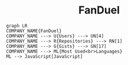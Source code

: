 <h1 align="center">FanDuel</h1>

```mermaid
graph LR
COMPANY_NAME{FanDuel}
COMPANY_NAME ---> U{Users} ---> UN[4]
COMPANY_NAME ---> R{Repositories} ---> RN[1]
COMPANY_NAME ---> G{Gists} ---> GN[17]
COMPANY_NAME ---> ML{Most Used<br>Languages}
ML --> JavaScript[JavaScript]
```
